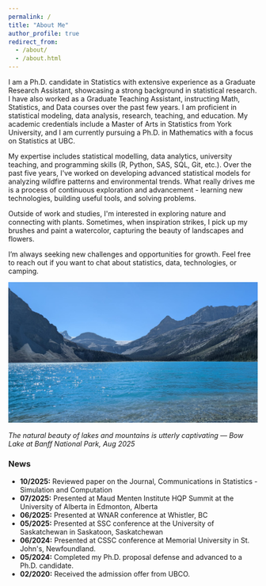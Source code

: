 ```yaml
---
permalink: /
title: "About Me"
author_profile: true
redirect_from: 
  - /about/
  - /about.html
---
```


I am a Ph.D. candidate in Statistics with extensive experience as a Graduate Research Assistant, showcasing a strong background in statistical research. I have also worked as a Graduate Teaching Assistant, instructing Math, Statistics, and Data courses over the past few years. I am proficient in statistical modeling, data analysis, research, teaching, and education. My academic credentials include a Master of Arts in Statistics from York University, and I am currently pursuing a Ph.D. in Mathematics with a focus on Statistics at UBC.

My expertise includes statistical modelling, data analytics, university teaching, and programming skills (R, Python, SAS, SQL, Git, etc.). Over the past five years, I've worked on developing advanced statistical models for analyzing wildfire patterns and environmental trends. What really drives me is a process of continuous exploration and advancement - learning new technologies, building useful tools, and solving problems.  

Outside of work and studies, I'm interested in exploring nature and connecting with plants. Sometimes, when inspiration strikes, I pick up my brushes and paint a watercolor, capturing the beauty of landscapes and flowers.

I’m always seeking new challenges and opportunities for growth. Feel free to reach out if you want to chat about statistics, data, technologies, or camping.

![Bow Lake](/images/BowLake.jpg)

*The natural beauty of lakes and mountains is utterly captivating — Bow Lake at Banff National Park, Aug 2025*


### News

- **10/2025:** Reviewed paper on the Journal, Communications in Statistics - Simulation and Computation 
- **07/2025:** Presented at Maud Menten Institute HQP Summit at the University of Alberta in Edmonton, Alberta 
- **06/2025:** Presented at WNAR conference at Whistler, BC
- **05/2025:** Presented at SSC conference at the University of Saskatchewan in Saskatoon, Saskatchewan
- **06/2024:** Presented at CSSC conference at Memorial University in St. John's, Newfoundland.
- **05/2024:** Completed my Ph.D. proposal defense and advanced to a Ph.D. candidate.
- **02/2020:** Received the admission offer from UBCO.

